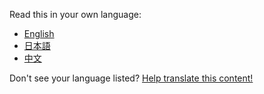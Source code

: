 Read this in your own language:

- [English](./en-GB)
- [日本語](./ja-JP)
- [中文](./zh-CN)

Don't see your language listed? [Help translate this content!](https://github.com/Pomax/BezierInfo-2/wiki/localize)
